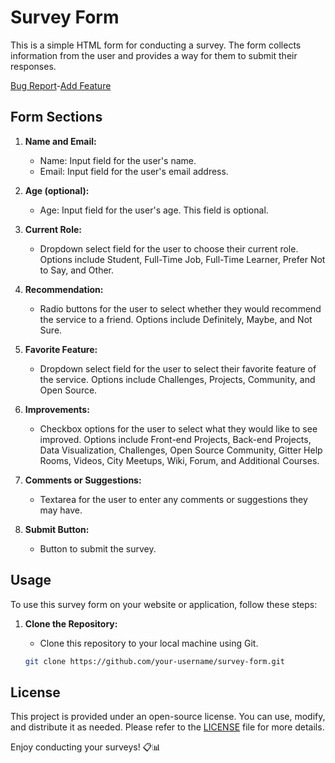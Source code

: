 # Survey Form

This is a simple HTML form for conducting a survey. The form collects information from the user and provides a way for them to submit their responses.


<a style="text-align:center" href="https://github.com/utkarshml/survey-form/issues">Bug Report</a>-<a style="text-align:center" href="https://github.com/utkarshml/survey-form/issues">Add Feature</a>

## Form Sections

1. **Name and Email:**
   - Name: Input field for the user's name.
   - Email: Input field for the user's email address.

2. **Age (optional):**
   - Age: Input field for the user's age. This field is optional.

3. **Current Role:**
   - Dropdown select field for the user to choose their current role. Options include Student, Full-Time Job, Full-Time Learner, Prefer Not to Say, and Other.

4. **Recommendation:**
   - Radio buttons for the user to select whether they would recommend the service to a friend. Options include Definitely, Maybe, and Not Sure.

5. **Favorite Feature:**
   - Dropdown select field for the user to select their favorite feature of the service. Options include Challenges, Projects, Community, and Open Source.

6. **Improvements:**
   - Checkbox options for the user to select what they would like to see improved. Options include Front-end Projects, Back-end Projects, Data Visualization, Challenges, Open Source Community, Gitter Help Rooms, Videos, City Meetups, Wiki, Forum, and Additional Courses.

7. **Comments or Suggestions:**
   - Textarea for the user to enter any comments or suggestions they may have.

8. **Submit Button:**
   - Button to submit the survey.

## Usage
To use this survey form on your website or application, follow these steps:

1. **Clone the Repository:**
   - Clone this repository to your local machine using Git.

   ```bash
   git clone https://github.com/your-username/survey-form.git

## License

This project is provided under an open-source license. You can use, modify, and distribute it as needed. Please refer to the [LICENSE](LICENSE) file for more details.

Enjoy conducting your surveys! 📋📊
